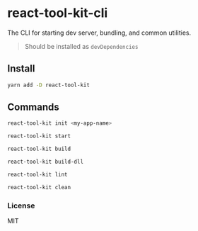 # react-tool-kit-cli

The CLI for starting dev server, bundling, and common utilities.

> Should be installed as `devDependencies`

## Install

```sh
yarn add -D react-tool-kit
```

## Commands

```sh
react-tool-kit init <my-app-name>

react-tool-kit start

react-tool-kit build

react-tool-kit build-dll

react-tool-kit lint

react-tool-kit clean
```

### License

MIT
